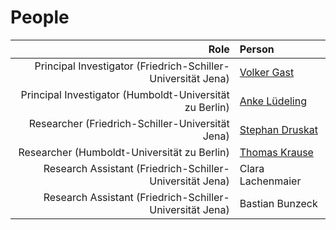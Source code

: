 # People

|                                                         Role | Person                                                                                                                 |
|-------------------------------------------------------------:|:-----------------------------------------------------------------------------------------------------------------------|
| Principal Investigator (Friedrich-Schiller-Universität Jena) | [Volker Gast](http://www.personal.uni-jena.de/~mu65qev/)                                                               |
|      Principal Investigator (Humboldt-Universität zu Berlin) | [Anke Lüdeling](https://www.linguistik.hu-berlin.de/de/institut/professuren/korpuslinguistik/mitarbeiter-innen/anke)   |
|             Researcher (Friedrich-Schiller-Universität Jena) | [Stephan Druskat](https://sdruskat.net)                                                                                |
|                  Researcher (Humboldt-Universität zu Berlin) | [Thomas Krause](https://www.linguistik.hu-berlin.de/de/institut/professuren/korpuslinguistik/mitarbeiter-innen/thomas) |
| Research Assistant (Friedrich-Schiller-Universität Jena) | Clara Lachenmaier |
|     Research Assistant (Friedrich-Schiller-Universität Jena) | Bastian Bunzeck                                                                                                        |        
